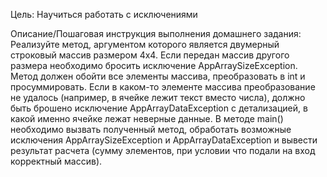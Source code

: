 Цель:
Научиться работать с исключениями


Описание/Пошаговая инструкция выполнения домашнего задания:
Реализуйте метод, аргументом которого является двумерный строковый массив размером 4х4. Если передан массив другого размера необходимо бросить исключение AppArraySizeException.
Метод должен обойти все элементы массива, преобразовать в int и просуммировать. Если в каком-то элементе массива преобразование не удалось (например, в ячейке лежит текст вместо числа), должно быть брошено исключение AppArrayDataException с детализацией, в какой именно ячейке лежат неверные данные.
В методе main() необходимо вызвать полученный метод, обработать возможные исключения AppArraySizeException и AppArrayDataException и вывести результат расчета (сумму элементов, при условии что подали на вход корректный массив).
